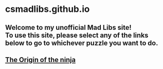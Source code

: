 # csmadlibs.github.io

<body>

<h2>Welcome to my unofficial Mad Libs site!<br>To use this site, please select any of the links below to go to whichever puzzle you want to do.<h2>

<a href="https://csmadlibs.github.io/The-Origin-of-the-Ninja/">The Origin of the ninja</a>
</body>
